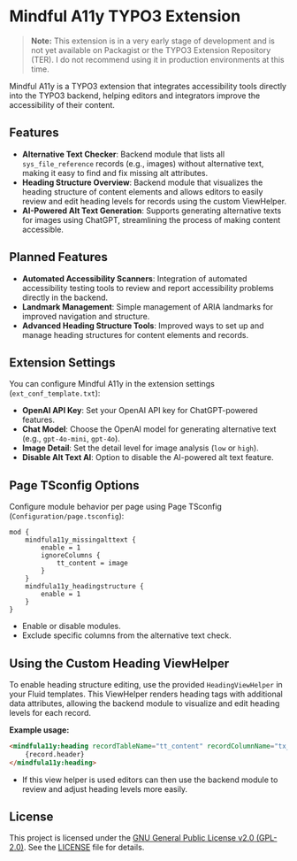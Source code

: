 # Mindful A11y TYPO3 Extension

> **Note:** This extension is in a very early stage of development and is not yet available on Packagist or the TYPO3 Extension Repository (TER). I do not recommend using it in production environments at this time.

Mindful A11y is a TYPO3 extension that integrates accessibility tools directly into the TYPO3 backend, helping editors and integrators improve the accessibility of their content.

## Features

- **Alternative Text Checker**: Backend module that lists all `sys_file_reference` records (e.g., images) without alternative text, making it easy to find and fix missing alt attributes.
- **Heading Structure Overview**: Backend module that visualizes the heading structure of content elements and allows editors to easily review and edit heading levels for records using the custom ViewHelper.
- **AI-Powered Alt Text Generation**: Supports generating alternative texts for images using ChatGPT, streamlining the process of making content accessible.

## Planned Features

- **Automated Accessibility Scanners**: Integration of automated accessibility testing tools to review and report accessibility problems directly in the backend.
- **Landmark Management**: Simple management of ARIA landmarks for improved navigation and structure.
- **Advanced Heading Structure Tools**: Improved ways to set up and manage heading structures for content elements and records.

## Extension Settings

You can configure Mindful A11y in the extension settings (`ext_conf_template.txt`):

- **OpenAI API Key**: Set your OpenAI API key for ChatGPT-powered features.
- **Chat Model**: Choose the OpenAI model for generating alternative text (e.g., `gpt-4o-mini`, `gpt-4o`).
- **Image Detail**: Set the detail level for image analysis (`low` or `high`).
- **Disable Alt Text AI**: Option to disable the AI-powered alt text feature.

## Page TSconfig Options

Configure module behavior per page using Page TSconfig (`Configuration/page.tsconfig`):

```
mod {
    mindfula11y_missingalttext {
        enable = 1
        ignoreColumns {
            tt_content = image
        }
    }
    mindfula11y_headingstructure {
        enable = 1
    }
}
```

- Enable or disable modules.
- Exclude specific columns from the alternative text check.

## Using the Custom Heading ViewHelper

To enable heading structure editing, use the provided `HeadingViewHelper` in your Fluid templates. This ViewHelper renders heading tags with additional data attributes, allowing the backend module to visualize and edit heading levels for each record.

**Example usage:**

```html
<mindfula11y:heading recordTableName="tt_content" recordColumnName="tx_mindfula11y_headinglevel" recordUid="{record.uid}" level="2">
    {record.header}
</mindfula11y:heading>
```

- If this view helper is used editors can then use the backend module to review and adjust heading levels more easily.

## License

This project is licensed under the [GNU General Public License v2.0 (GPL-2.0)](https://www.gnu.org/licenses/old-licenses/gpl-2.0.html). See the [LICENSE](LICENSE) file for details.
